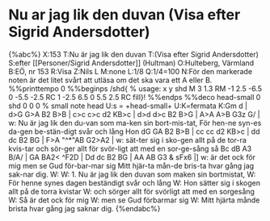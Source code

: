 # Nu ar jag lik den duvan (Visa efter Sigrid Andersdotter)

{%abc%}
X:153
T:Nu är jag lik den duvan
T:(Visa efter Sigrid Andersdotter)
S:efter [[Personer/Sigrid Andersdotter]] (Hultman)
O:Hulteberg, Värmland
B:EÖ, nr 153
R:Visa
Z:Nils L
M:none
L:1/8
Q:1/4=100
N:För den markerade noten är det litet svårt att utläsa om det ska vara ett A eller B.
%%printtempo 0
%%beginps
/shd{	% usage: x y shd
	M 3 1.3 RM
	-1 2.5 -6.5 0 -5.5 -2.5 RC
	1 -2.5 6.5 0 5.5 2.5 RC fill}!
%%endps
%%deco head-small 0 shd 0 0 0	% small note head
U:s = +head-small+
U:K=fermata
K:Gm
d | d>G G>A B2 B>B | c>c c>c d2 KB>c | d>d d>c B2 B>G | A>A A>B G3z G/ |
w: Nu är jag lik den du-van som ma-ken sin bort-mis-tat, För hen-ne syn-es da-gen be-stän-digt svår och lång Hon
dG GA B2 B>B | cc cc d2 KB>c | dd dc B2 BG | F>A "^*"AB G2>A2 |
w: sät-ter sig i sko-gen allt på de tor-ra kvis-tar och sör-ger allt för svör-ligt att med en sor-ge-sång så 
Bc dB A3 B/A/ | GA BA2< ^F2D | Dd dc B2 BG | AA AB G3 & sFx6 |]
w: är det ock för mig men se Gud för-bar-mar sig Mitt hjär-ta mån-de bris-ta hvar gång jag sak-nar dig.
W:
W: 1. Nu är jag lik den duvan som maken sin bortmistat,
W: För henne synes dagen beständigt svår och lång
W: Hon sätter sig i skogen allt på de torra kvistar
W: och sörger allt för svörligt att med en sorgesång
W: Så är det ock för mig
W: men se Gud förbarmar sig
W: Mitt hjärta månde brista hvar gång jag saknar dig.
{%endabc%}
